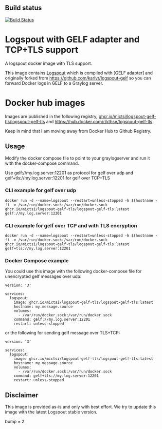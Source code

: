 ## Build status
[![Build Status](https://dev.azure.com/ktharchitecture/logspout-gelf-tls/_apis/build/status/mictsi.logspout-gelf-tls?branchName=master)](https://dev.azure.com/ktharchitecture/logspout-gelf-tls/_build/latest?definitionId=5&branchName=master)

# Logspout with GELF adapter and TCP+TLS support
A logspout docker image with TLS support. 

This image contains [Logspout](https://github.com/gliderlabs/logspout) which is compiled with [GELF adapter] and originally forked from https://github.com/karlvr/logspout-gelf so you can forward Docker logs in GELF to a Graylog server.

# Docker hub images
Images are published in the following registry, [ghcr.io/mictsi/logspout-gelf-tls/logspout-gelf-tls](https://github.com/mictsi/logspout-gelf-tls/pkgs/container/logspout-gelf-tls%2Flogspout-gelf-tls) and https://hub.docker.com/r/kthse/logspout-gelf-tls. 

Keep in mind that i am moving away from Docker Hub to Github Registry.

## Usage
Modify the docker compose file to point to your graylogserver and run it with the docker-compose command.

Use  gelf://my.log.server:12201 as protocol for gelf over udp and gelf+tls://my.log.server:12201 for gelf over TCP+TLS

### CLI example for gelf over udp
`docker run -d --name=logspout --restart=unless-stopped -h $(hostname -f) -v /var/run/docker.sock:/var/run/docker.sock ghcr.io/mictsi/logspout-gelf-tls/logspout-gelf-tls:latest gelf://my.log.server:12201`

### CLI example for gelf over TCP and with TLS encryption
`docker run -d --name=logspout --restart=unless-stopped -h $(hostname -f) -v /var/run/docker.sock:/var/run/docker.sock ghcr.io/mictsi/logspout-gelf-tls/logspout-gelf-tls:latest gelf+tls://my.log.server:12201`

### Docker Compose example
You could use this image with the following docker-compose file for unencrypted gelf messages over udp:

```
version: '3'

services:
  logspout:
    image: ghcr.io/mictsi/logspout-gelf-tls/logspout-gelf-tls:latest
    hostname: my.message.source
    volumes:
      - /var/run/docker.sock:/var/run/docker.sock
    command: gelf://my.log.server:12201
    restart: unless-stopped
```

or the following for sending gelf message over TLS+TCP: 

```
version: '3'

services:
  logspout:
    image: ghcr.io/mictsi/logspout-gelf-tls/logspout-gelf-tls:latest
    hostname: my.message.source
    volumes:
      - /var/run/docker.sock:/var/run/docker.sock
    command: gelf+tls://my.log.server:12201
    restart: unless-stopped
```

## Disclaimer

This image is provided as-is and only with best effort. We try to update this image with the latest Logspout stable version. 

bump = 2
